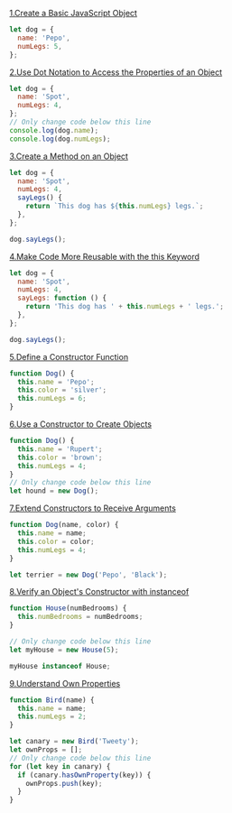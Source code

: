 [1.Create a Basic JavaScript Object](https://www.freecodecamp.org/learn/javascript-algorithms-and-data-structures/object-oriented-programming/create-a-basic-javascript-object)

```js
let dog = {
  name: 'Pepo',
  numLegs: 5,
};
```

[2.Use Dot Notation to Access the Properties of an Object](https://www.freecodecamp.org/learn/javascript-algorithms-and-data-structures/object-oriented-programming/use-dot-notation-to-access-the-properties-of-an-object)

```js
let dog = {
  name: 'Spot',
  numLegs: 4,
};
// Only change code below this line
console.log(dog.name);
console.log(dog.numLegs);
```

[3.Create a Method on an Object](https://www.freecodecamp.org/learn/javascript-algorithms-and-data-structures/object-oriented-programming/create-a-method-on-an-object)

```js
let dog = {
  name: 'Spot',
  numLegs: 4,
  sayLegs() {
    return `This dog has ${this.numLegs} legs.`;
  },
};

dog.sayLegs();
```

[4.Make Code More Reusable with the this Keyword](https://www.freecodecamp.org/learn/javascript-algorithms-and-data-structures/object-oriented-programming/make-code-more-reusable-with-the-this-keyword)

```js
let dog = {
  name: 'Spot',
  numLegs: 4,
  sayLegs: function () {
    return 'This dog has ' + this.numLegs + ' legs.';
  },
};

dog.sayLegs();
```

[5.Define a Constructor Function](https://www.freecodecamp.org/learn/javascript-algorithms-and-data-structures/object-oriented-programming/define-a-constructor-function)

```js
function Dog() {
  this.name = 'Pepo';
  this.color = 'silver';
  this.numLegs = 6;
}
```

[6.Use a Constructor to Create Objects](https://www.freecodecamp.org/learn/javascript-algorithms-and-data-structures/object-oriented-programming/use-a-constructor-to-create-objects)

```js
function Dog() {
  this.name = 'Rupert';
  this.color = 'brown';
  this.numLegs = 4;
}
// Only change code below this line
let hound = new Dog();
```

[7.Extend Constructors to Receive Arguments](https://www.freecodecamp.org/learn/javascript-algorithms-and-data-structures/object-oriented-programming/extend-constructors-to-receive-arguments)

```js
function Dog(name, color) {
  this.name = name;
  this.color = color;
  this.numLegs = 4;
}

let terrier = new Dog('Pepo', 'Black');
```

[8.Verify an Object's Constructor with instanceof](https://www.freecodecamp.org/learn/javascript-algorithms-and-data-structures/object-oriented-programming/verify-an-objects-constructor-with-instanceof)

```js
function House(numBedrooms) {
  this.numBedrooms = numBedrooms;
}

// Only change code below this line
let myHouse = new House(5);

myHouse instanceof House;
```

[9.Understand Own Properties](https://www.freecodecamp.org/learn/javascript-algorithms-and-data-structures/object-oriented-programming/understand-own-properties)

```js
function Bird(name) {
  this.name = name;
  this.numLegs = 2;
}

let canary = new Bird('Tweety');
let ownProps = [];
// Only change code below this line
for (let key in canary) {
  if (canary.hasOwnProperty(key)) {
    ownProps.push(key);
  }
}
```
